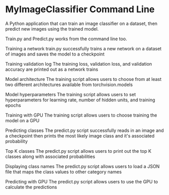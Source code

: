 # MyImageClassifier Command Line
A Python application that can train an image classifier on a dataset, then predict new images using the trained model.

Train.py and Predict.py works from the command line too.

Training a network
train.py successfully trains a new network on a dataset of images and saves the model to a checkpoint

Training validation log
The training loss, validation loss, and validation accuracy are printed out as a network trains

Model architecture
The training script allows users to choose from at least two different architectures available from torchvision.models

Model hyperparameters
The training script allows users to set hyperparameters for learning rate, number of hidden units, and training epochs

Training with GPU
The training script allows users to choose training the model on a GPU

Predicting classes
The predict.py script successfully reads in an image and a checkpoint then prints the most likely image class and it's associated probability

Top K classes
The predict.py script allows users to print out the top K classes along with associated probabilities

Displaying class names
The predict.py script allows users to load a JSON file that maps the class values to other category names

Predicting with GPU
The predict.py script allows users to use the GPU to calculate the predictions
